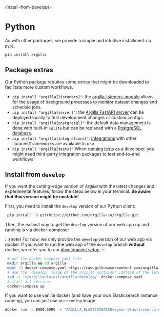 (install-from-develop)=
# Python

As with other packages, we provide a simple and intuitive installment via `pypi`.

```bash
pip install argilla
```

## Package extras

Our Python package requires some extras that might be downloaded to facilitate more custom workflows.

- `pip install "argilla[listeners]"`: the [argilla.listeners-module](/guides/schedule_jobs_with_listeners) allows for the usage of background processes to monitor dataset changes and schedule jobs.
- `pip install "argilla[server]"`: the [Argilla FastAPI server](/getting_started/installation/configurations/server_configuration) can be deployed locally to test development changes or custom configs.
- `pip install "argilla[postgresql]"`: the default data management is done with built-in `sqlite` but can be replaced with a [PostgreSQL database](/getting_started/installation/configurations/server_configuration).
- `pip install "argilla[integrations]"`: [integrations](/tutorials/libraries) with other libraries/frameworks are available to use.
- `pip install "argilla[tests]"` When [running tests](/community/developer_docs) as a developer, you might need third-party integration packages to test end-to-end workflows.

## Install from `develop`

If you want the cutting-edge version of *Argilla* with the latest changes and experimental features, follow the steps below in your terminal.
**Be aware that this version might be unstable!**

First, you need to install the `develop` version of our Python client:

```bash
 pip install -U git+https://github.com/argilla-io/argilla.git
```

Then, the easiest way to get the `develop` version of our web app up and running is via docker-compose:

:::{note}
For now, we only provide the `develop` version of our web app via docker.
If you want to run the web app of the `develop` branch **without** docker, we refer you to our [development setup](development-setup).
:::

```bash
 # get the docker-compose yaml file
 mkdir argilla && cd argilla
 wget -O docker-compose.yaml https://raw.githubusercontent.com/argilla-io/argilla/develop/docker-compose.yaml
 # use the `develop` image of the argilla container instead of the latest
 sed -i 's/argilla:latest/argilla:develop/' docker-compose.yaml
 # start all services
 docker-compose up
 ```

If you want to use vanilla docker (and have your own Elasticsearch instance running), you can just use our `develop` image:

```bash
docker run -p 6900:6900 -e "ARGILLA_ELASTICSEARCH=<your-elasticsearch-endpoint>" --network argilla-net --name argilla argilla/argilla-server:develop
```
